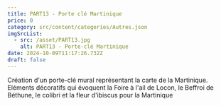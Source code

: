 ```yaml
---
title: PART13 - Porte clé Martinique
price: 0
category: src/content/categories/Autres.json
imgSrcList:
  - src: /asset/PART13.jpg
    alt: PART13 - Porte-clé Martinique
date: 2024-10-09T11:17:26.732Z
draft: false
---
```


Création d'un porte-clé mural représentant la carte de la Martinique. Eléments décoratifs qui évoquent la Foire à l'ail de Locon, le Beffroi de Béthune, le colibri et la fleur d'ibiscus pour la Martinique 
